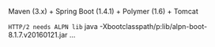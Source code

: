 
Maven (3.x) + Spring Boot (1.4.1) + Polymer (1.6) + Tomcat

``` HTTP/2 needs ALPN lib ```
java -Xbootclasspath/p:lib/alpn-boot-8.1.7.v20160121.jar ...


